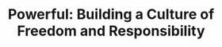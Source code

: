 ---
title: "Powerful: Building a Culture of Freedom and Responsibility"
showDate: false
draft: false
tags: ["classic","poem"]
link: "https://www.amazon.ca/Powerful-Building-Culture-Freedom-Responsibility/dp/1939714095/ref=sr_1_1?s=books&ie=UTF8&qid=1534645972&sr=1-1&keywords=powerful+patty+mccord&dpID=414jNphk9fL&preST=_SY344_BO1,204,203,200_QL70_&dpSrc=srch"
read: "R"
---